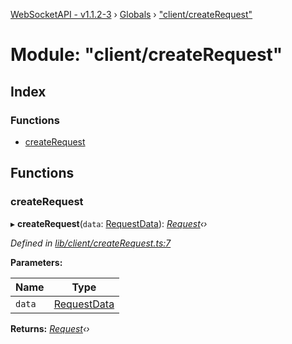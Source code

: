[WebSocketAPI - v1.1.2-3](../README.md) › [Globals](../globals.md) › ["client/createRequest"](_client_createrequest_.md)

# Module: "client/createRequest"

## Index

### Functions

* [createRequest](_client_createrequest_.md#createrequest)

## Functions

###  createRequest

▸ **createRequest**(`data`: [RequestData](../interfaces/_requestdata_.requestdata.md)): *[Request](../classes/_request_.request.md)‹›*

*Defined in [lib/client/createRequest.ts:7](https://github.com/wallsmetalroofing/WebSocketAPI/blob/dd2bbc9/lib/client/createRequest.ts#L7)*

**Parameters:**

Name | Type |
------ | ------ |
`data` | [RequestData](../interfaces/_requestdata_.requestdata.md) |

**Returns:** *[Request](../classes/_request_.request.md)‹›*
